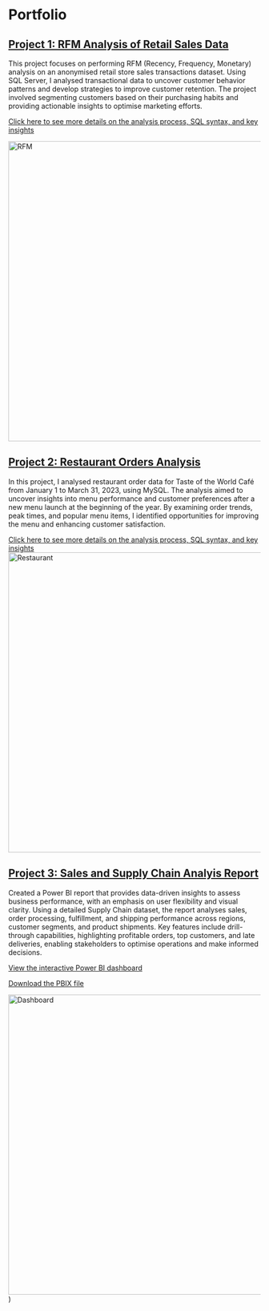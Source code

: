 # Portfolio

## [Project 1: RFM Analysis of Retail Sales Data](https://github.com/albinaglv/RFM_Analysis/blob/main/README.md)
This project focuses on performing RFM (Recency, Frequency, Monetary) analysis on an anonymised retail store sales transactions dataset. Using SQL Server, I analysed transactional data to uncover customer behavior patterns and develop strategies to improve customer retention. The project involved segmenting customers based on their purchasing habits and providing actionable insights to optimise marketing efforts.

[Click here to see more details on the analysis process, SQL syntax, and key insights](https://github.com/albinaglv/RFM_Analysis/blob/main/README.md)

<img src="https://github.com/user-attachments/assets/e86dc5f1-a6aa-4a03-80e4-b702d72770dd" alt="RFM" width="600px">

## [Project 2: Restaurant Orders Analysis](https://github.com/albinaglv/Restaurant-Orders-Analysis)
In this project, I analysed restaurant order data for Taste of the World Café from January 1 to March 31, 2023, using MySQL. The analysis aimed to uncover insights into menu performance and customer preferences after a new menu launch at the beginning of the year. By examining order trends, peak times, and popular menu items, I identified opportunities for improving the menu and enhancing customer satisfaction.

[Click here to see more details on the analysis process, SQL syntax, and key insights](https://github.com/albinaglv/Restaurant-Orders-Analysis)
<img src="https://github.com/user-attachments/assets/6d0df350-2982-45b0-b896-071d84fe3b9a" alt="Restaurant" width="600px">
## [Project 3: Sales and Supply Chain Analyis Report](https://github.com/albinaglv/Sales_Performance_and_Supply_Chain_Analysis)
Created a Power BI report that provides data-driven insights to assess business performance, with an emphasis on user flexibility and visual clarity. Using a detailed Supply Chain dataset, the report analyses sales, order processing, fulfillment, and shipping performance across regions, customer segments, and product shipments. Key features include drill-through capabilities, highlighting profitable orders, top customers, and late deliveries, enabling stakeholders to optimise operations and make informed decisions.

[View the interactive Power BI dashboard](https://community.fabric.microsoft.com/t5/Data-Stories-Gallery/Sales-and-Supply-Chain-Analyis-Report/m-p/4235907#M13265)

[Download the PBIX file](https://github.com/albinaglv/Sales_Performance_and_Supply_Chain_Analysis/tree/main)

<img src="https://github.com/user-attachments/assets/a5bf0f48-f1c4-4da2-910a-94ff1128fcf0" alt="Dashboard" width="600px">)



